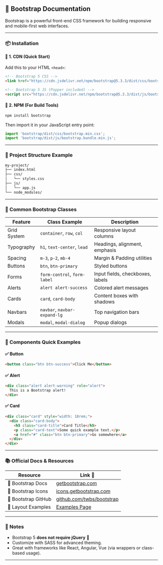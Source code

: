 ## 🎀 Bootstrap Documentation

Bootstrap is a powerful front-end CSS framework for building responsive and mobile-first web interfaces.

---

### 📦 Installation

#### 🔹 1. CDN (Quick Start)

Add this to your HTML `<head>`:

```html
<!-- Bootstrap 5 CSS -->
<link href="https://cdn.jsdelivr.net/npm/bootstrap@5.3.3/dist/css/bootstrap.min.css" rel="stylesheet">

<!-- Bootstrap 5 JS (Popper included) -->
<script src="https://cdn.jsdelivr.net/npm/bootstrap@5.3.3/dist/js/bootstrap.bundle.min.js"></script>
```

#### 🔹 2. NPM (For Build Tools)

```bash
npm install bootstrap
```

Then import it in your JavaScript entry point:

```js
import 'bootstrap/dist/css/bootstrap.min.css';
import 'bootstrap/dist/js/bootstrap.bundle.min.js';
```

---

### 📁 Project Structure Example

```bash
my-project/
├── index.html
├── css/
│   └── styles.css
├── js/
│   └── app.js
└── node_modules/
```

---

### 🎨 Common Bootstrap Classes

| Feature     | Class Example                | Description                      |
| ----------- | ---------------------------- | -------------------------------- |
| Grid System | `container`, `row`, `col`    | Responsive layout columns        |
| Typography  | `h1`, `text-center`, `lead`  | Headings, alignment, emphasis    |
| Spacing     | `m-3`, `p-2`, `mb-4`         | Margin & Padding utilities       |
| Buttons     | `btn`, `btn-primary`         | Styled buttons                   |
| Forms       | `form-control`, `form-label` | Input fields, checkboxes, labels |
| Alerts      | `alert alert-success`        | Colored alert messages           |
| Cards       | `card`, `card-body`          | Content boxes with shadows       |
| Navbars     | `navbar`, `navbar-expand-lg` | Top navigation bars              |
| Modals      | `modal`, `modal-dialog`      | Popup dialogs                    |

---

### 🔧 Components Quick Examples

#### ✅ Button

```html
<button class="btn btn-success">Click Me</button>
```

#### ✅ Alert

```html
<div class="alert alert-warning" role="alert">
  This is a Bootstrap alert!
</div>
```

#### ✅ Card

```html
<div class="card" style="width: 18rem;">
  <div class="card-body">
    <h5 class="card-title">Card Title</h5>
    <p class="card-text">Some quick example text.</p>
    <a href="#" class="btn btn-primary">Go somewhere</a>
  </div>
</div>
```

---

### 📚 Official Docs & Resources

| Resource            | Link 🔗                                                        |
| ------------------- | -------------------------------------------------------------- |
| 🔗 Bootstrap Docs   | [getbootstrap.com](https://getbootstrap.com)                   |
| 🔗 Bootstrap Icons  | [icons.getbootstrap.com](https://icons.getbootstrap.com)       |
| 🔗 Bootstrap GitHub | [github.com/twbs/bootstrap](https://github.com/twbs/bootstrap) |
| 🔗 Layout Examples  | [Examples Page](https://getbootstrap.com/docs/5.3/examples/)   |

---

### 📌 Notes

* Bootstrap 5 **does not require jQuery** 🎉
* Customize with SASS for advanced theming.
* Great with frameworks like React, Angular, Vue (via wrappers or class-based usage).

---

